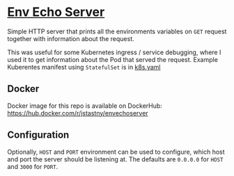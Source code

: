 # [Env Echo Server](https://github.com/jstastny/env-echoserver)
Simple HTTP server that prints all the environments variables on `GET` request together with information about the request.

This was useful for some Kubernetes ingress / service debugging, where I used it to get information about the Pod that served the request. Example Kuberentes manifest using `StatefulSet` is in [k8s.yaml](./k8s.yaml)

## Docker

Docker image for this repo is available on DockerHub: https://hub.docker.com/r/jstastny/envechoserver

## Configuration
Optionally, `HOST` and `PORT` environment can be used to configure, which host and port the server should be listening at. The defaults are `0.0.0.0` for `HOST` and `3000` for `PORT`. 
